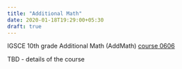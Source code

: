 ```yaml
---
title: "Additional Math"
date: 2020-01-18T19:29:00+05:30
draft: true
---
```


IGSCE 10th grade Additional Math (AddMath) [course 0606](https://www.cambridgeinternational.org/programmes-and-qualifications/cambridge-igcse-mathematics-additional-0606/)

TBD - details of the course

